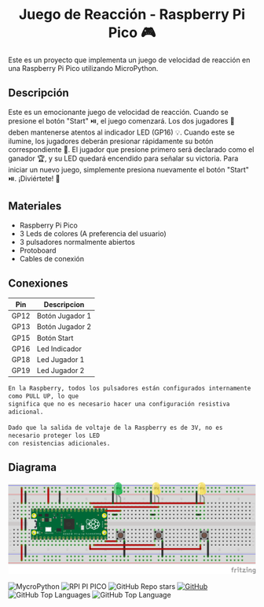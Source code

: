 <h1 align="center">Juego de Reacción - Raspberry Pi Pico 🎮 </h1>

Este es un proyecto que implementa un juego de velocidad de reacción en una Raspberry Pi Pico utilizando MicroPython.

## Descripción

Este es un emocionante juego de velocidad de reacción. Cuando se presione el botón "Start" ⏯️, el juego comenzará. Los dos jugadores 👥 deben mantenerse atentos al indicador LED (GP16) 💡. Cuando este se ilumine, los jugadores deberán presionar rápidamente su botón correspondiente 🚀. El jugador que presione primero será declarado como el ganador 🏆, y su LED quedará encendido para señalar su victoria. Para iniciar un nuevo juego, simplemente presiona nuevamente el botón "Start" ⏯️. ¡Diviértete! 🎉

## Materiales

- Raspberry Pi Pico
- 3 Leds de colores (A preferencia del usuario)
- 3 pulsadores normalmente abiertos
- Protoboard
- Cables de conexión

## Conexiones

| Pin | Descripcion |
| --- | ----------- |
| GP12 | Botón Jugador 1 |
| GP13 | Botón Jugador 2 |
| GP15 | Botón Start |
| GP16 | Led Indicador |
| GP18 | Led Jugador 1 |
| GP19 | Led Jugador 2 |

```
En la Raspberry, todos los pulsadores están configurados internamente como PULL UP, lo que 
significa que no es necesario hacer una configuración resistiva adicional.

Dado que la salida de voltaje de la Raspberry es de 3V, no es necesario proteger los LED 
con resistencias adicionales.
```
## Diagrama

![Diagrama](./reaction-game-rpi-pico.png)

![MycroPython](https://img.shields.io/badge/-mycropython-05a700?style=for-the-badge&labelColor=101010&logo=Python&logoColor=white)
![RPI PI PICO](https://img.shields.io/badge/-Raspberry-d70037?style=for-the-badge&labelColor=101010&logo=Raspberry-Pi&logoColor=white)
![GitHub Repo stars](https://img.shields.io/github/stars/ycanas/symon-says?color=004ef6&style=for-the-badge&labelColor=101010)
[![GitHub](https://img.shields.io/badge/GitHub-ycanas-14a1f0?style=for-the-badge&logo=github&logoColor=white&labelColor=101010&color=ccd300)](https://github.com/ycanas)
![GitHub Top Languages](https://img.shields.io/github/languages/count/ycanas/reaction-game?style=for-the-badge&labelColor=101010&color=e50000)
![GitHub Top Language](https://img.shields.io/github/languages/top/ycanas/reaction-game?color=b4008e&style=for-the-badge&labelColor=101010)

